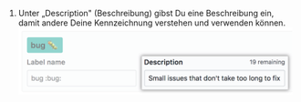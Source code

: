 1. Unter „Description" (Beschreibung) gibst Du eine Beschreibung ein, damit andere Deine Kennzeichnung verstehen und verwenden können. ![Feld zur Eingabe einer Kennzeichnungsbeschreibung](/assets/images/help/issues/label-description-field.png)
